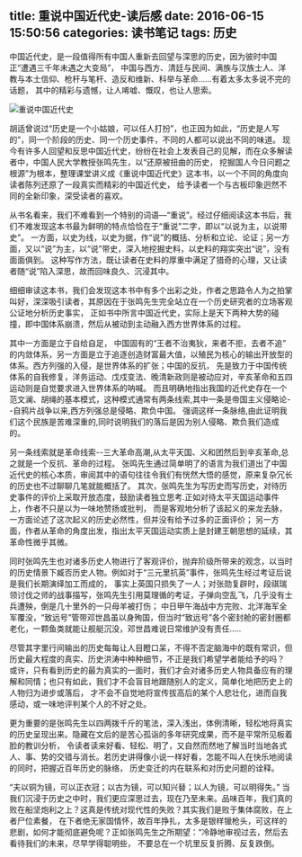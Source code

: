 title: 重说中国近代史-读后感
date: 2016-06-15 15:50:56
categories: 读书笔记
tags: 历史
---

中国近代史，是一段值得所有中国人重新去回望与深思的历史，因为彼时中国正“遭遇三千年未遇之大变局”，
中国与西方、清廷与民间、满族与汉族士人、洋教与本土信仰、枪杆与笔杆、造反和维新、科举与革命……有着太多太多说不完的话题，
其中的精彩与遗憾，让人唏嘘、慨叹，也让人思索。

![重说中国近代史](https://img1.doubanio.com/mpic/s7411449.jpg)
<!--more-->

胡适曾说过“历史是一个小姑娘，可以任人打扮”，也正因为如此，“历史是人写的”，同一个阶段的历史、同一个历史事件，不同的人都可以说出不同的味道。
现今有许多人回望和反思中国近代史，纷纷在社会上发表自己的见解，而在众多解读者中，中国人民大学教授张鸣先生，以“还原被扭曲的历史，
挖掘国人今日问题之根源”为根本，整理课堂讲义成《重说中国近代史》这本书，以一个不同的角度向读者陈列还原了一段真实而精彩的中国近代史，
给予读者一个与古板印象迥然不同的全新印象，深受读者的喜欢。

从书名看来，我们不难看到一个特别的词语—“重说”。经过仔细阅读这本书后，我们不难发现这本书最为鲜明的特点恰恰在于“重说”二字，即以“以说为主，以说带史”。
一方面，以史为线，以史为据，作“说”的概括、分析和立论、论证；另一方面，又以“说”为主，以“说”带史，深入地挖掘史料，以史料的翔实突出“说”，没有面面俱到。
这种写作方法，既让读者在史料的厚重中满足了猎奇的心理，又让读者随“说”陷入深思，故而回味良久、沉浸其中。

细细审读这本书，我们会发现这本书中有多个出彩之处，作者之思路令人为之拍掌叫好，深深吸引读者，其原因在于张鸣先生完全站立在一个历史研究者的立场客观公证地分析历史事实，
正如书中所言中国近代史，实际上是天下两种大势的碰撞，即中国体系崩溃，然后从被动到主动融入西方世界体系的过程。

其中一方面是立于自给自足，
中国固有的“王者不治夷狄，来者不拒，去者不追” 的内敛体系，另一方面是立于追逐创造财富最大值，以殖民为核心的输出开放型的体系。西方列强的入侵，是世界体系的扩张；中国的反抗，
先是致力于中国传统体系的自我修复，洋务运动、戊戍变法、晚清新政则是被动应对，辛亥革命和五四运动则是自觉要求进入世界体系的呐喊。
而且明确地指出我国的近代史存在一个范文澜、胡绳的基本模式，这种模式通常有两条线索,其中一条是帝国主义侵略论--自鸦片战争以来,西方列强总是侵略、欺负中国。
强调这样一条脉络,由此证明我们这个民族是苦难深重的,同时说明我们的落后是因为别人侵略、欺负我们造成的。

另一条线索就是革命线索--三大革命高潮,从太平天国、义和团然后到辛亥革命,总之就是一个反抗、革命的过程。
张鸣先生通过简单明了的语言为我们道出了中国近代史的核心本质，审阅其中的语句往往令我们有恍然大悟的感觉，原来复杂冗长的历史也不过聊聊几笔就能概括了。
其次，张鸣先生为写历史而写历史，对待历史事件的评价上采取开放态度，鼓励读者独立思考.正如对待太平天国运动事件上，作者不只是以为一味地赞扬或批判，
而是客观地分析了该起义的来龙去脉，一方面论述了这次起义的历史必然性，但并没有给予过多的正面评价；
另一方面，作者从革命的角度出发，指出太平天国运动实质上是封建王朝思想的延续，其革命性微乎其微。

同时张鸣先生也对诸多历史人物进行了客观评价，抛弃阶级所带来的观念，以当时的历史情景下臧否历史人物。例如对于“三元里抗英”事件，张鸣先生经过考证后说是我们长期演绎加工而成的，
事实上英国只损失了一人；对张勋复辟时，段祺瑞领讨伐之师的战事描写，张鸣先生引用莫理循的考证，子弹向空乱飞，几乎没有士兵遭殃，倒是几十里外的一只母羊被打伤；
中日甲午海战中方完败、北洋海军全军覆没，“致远号”管带邓世昌虽以身殉国，但当时“致远号”各个密封舱的密封圈都老化，一颗鱼类就能让舰艇沉没，邓世昌难说日常维护没有责任.....

尽管其字里行间输出的历史每每让人目瞪口呆，不得不否定脑海中的既有常识，但历史最大程度的真实、历史洪涛中种种细节，不正是我们希望学者能给予的吗？
或许，只有看到历史的最为真实的一面时，我们才会对诸多历史人物具备应有的理解和同情；也只有如此，我们才不会盲目地跟随别人的定义，简单化地把历史上的人物归为进步或落后，
才不会不自觉地将宣传拔高后的某个人悲壮化，进而自我感动，或一味地评判某个人的不好之处。

更为重要的是张鸣先生以四两拨千斤的笔法，深入浅出，体例清晰，轻松地将真实的历史呈现出来。隐藏在文后的是苦心孤诣的多年研究成果，而不是平常所见板着脸的教训分析，
令读者读来好看、轻松、明了，又自然而然地了解当时当地各式人、事、势的交错与消长。若历史讲得像小说一样好看，怎能不叫人在快乐地阅读的同时，把握近百年历史的脉络，
历史变迁的内在联系和对历史问题的诠释。

“夫以铜为镜，可以正衣冠；以古为镜，可以知兴替；以人为镜，可以明得失。”
当我们沉浸于历史之中时，我们更应深思过去，现在乃至未来。品味百年，我们真的败在船坚炮利之上？这真是传统对现代性的失败？其实我们是败于集体腐败，在上者尸位素餐，
在下者绝无家国情怀，故百年挣扎，太多是银样镴枪头，可这样的悲剧，如何才能彻底避免呢？正如张鸣先生之所期望：“冷静地审视过去，然后去看待我们的未来，尽早学得聪明些，
不要总在一个坑里反复折腾、反复跌倒。
